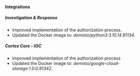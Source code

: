 
#### Integrations

##### Investigation & Response

- Improved implementation of the authorization process.
- Updated the Docker image to: *demisto/python3:3.10.14.91134*.

##### Cortex Core - IOC

- Improved implementation of the authorization process
- Updated the Docker image to: *demisto/google-cloud-storage:1.0.0.91342*.